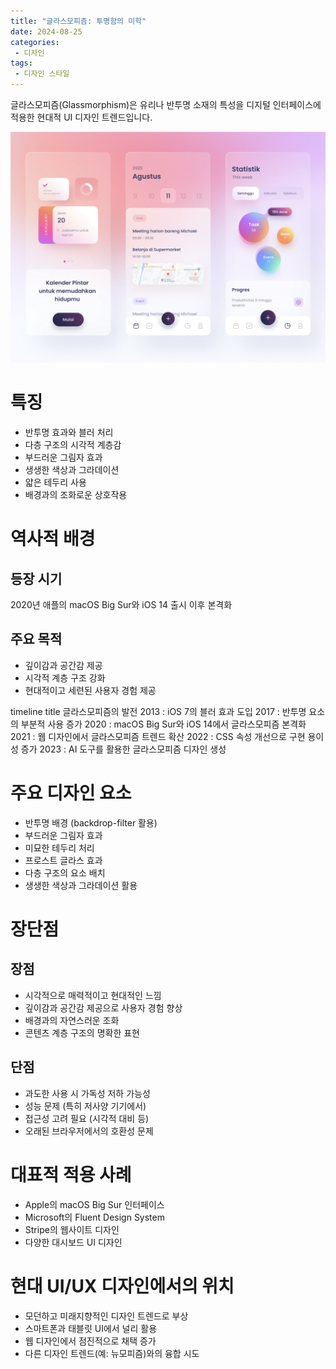 ```yaml
---
title: "글라스모피즘: 투명함의 미학"
date: 2024-08-25
categories:
 - 디자인
tags:
 - 디자인 스타일
---
```


글라스모피즘(Glassmorphism)은 유리나 반투명 소재의 특성을 디지털 인터페이스에 적용한 현대적 UI 디자인 트렌드입니다.

<img src="/assets/images/design/style/glassmorphism.png" />

# 특징

- 반투명 효과와 블러 처리
- 다층 구조의 시각적 계층감
- 부드러운 그림자 효과
- 생생한 색상과 그라데이션
- 얇은 테두리 사용
- 배경과의 조화로운 상호작용

# 역사적 배경

## 등장 시기
2020년 애플의 macOS Big Sur와 iOS 14 출시 이후 본격화

## 주요 목적
- 깊이감과 공간감 제공
- 시각적 계층 구조 강화
- 현대적이고 세련된 사용자 경험 제공

<div class="mermaid">
timeline
 title 글라스모피즘의 발전
 2013 : iOS 7의 블러 효과 도입
 2017 : 반투명 요소의 부분적 사용 증가
 2020 : macOS Big Sur와 iOS 14에서 글라스모피즘 본격화
 2021 : 웹 디자인에서 글라스모피즘 트렌드 확산
 2022 : CSS 속성 개선으로 구현 용이성 증가
 2023 : AI 도구를 활용한 글라스모피즘 디자인 생성
</div>

# 주요 디자인 요소

- 반투명 배경 (backdrop-filter 활용)
- 부드러운 그림자 효과
- 미묘한 테두리 처리
- 프로스트 글라스 효과
- 다층 구조의 요소 배치
- 생생한 색상과 그라데이션 활용

# 장단점

## 장점
- 시각적으로 매력적이고 현대적인 느낌
- 깊이감과 공간감 제공으로 사용자 경험 향상
- 배경과의 자연스러운 조화
- 콘텐츠 계층 구조의 명확한 표현

## 단점
- 과도한 사용 시 가독성 저하 가능성
- 성능 문제 (특히 저사양 기기에서)
- 접근성 고려 필요 (시각적 대비 등)
- 오래된 브라우저에서의 호환성 문제

# 대표적 적용 사례

- Apple의 macOS Big Sur 인터페이스
- Microsoft의 Fluent Design System
- Stripe의 웹사이트 디자인
- 다양한 대시보드 UI 디자인

# 현대 UI/UX 디자인에서의 위치

- 모던하고 미래지향적인 디자인 트렌드로 부상
- 스마트폰과 태블릿 UI에서 널리 활용
- 웹 디자인에서 점진적으로 채택 증가
- 다른 디자인 트렌드(예: 뉴모피즘)와의 융합 시도